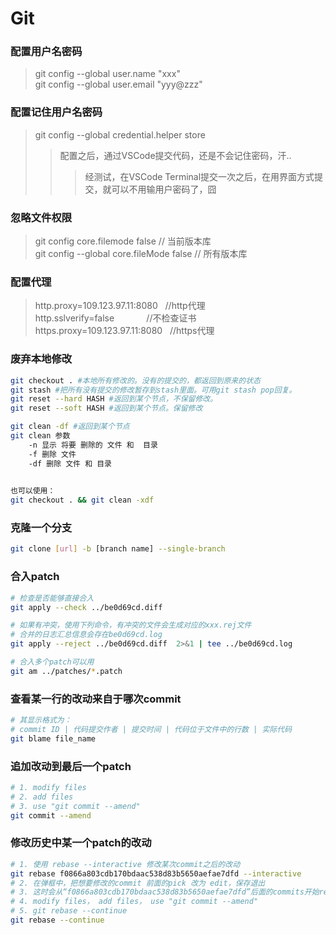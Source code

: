 Git
===========================================================


### 配置用户名密码  
> git config --global user.name "xxx"   
> git config --global user.email "yyy@zzz"

### 配置记住用户名密码
> git config --global credential.helper store
>> 配置之后，通过VSCode提交代码，还是不会记住密码，汗..
>>> 经测试，在VSCode Terminal提交一次之后，在用界面方式提交，就可以不用输用户密码了，囧

### 忽略文件权限
> git config core.filemode false  // 当前版本库  
> git config --global core.fileMode false // 所有版本库

### 配置代理
> http.proxy=109.123.97.11:8080    //http代理  
> http.sslverify=false             //不检查证书  
> https.proxy=109.123.97.11:8080   //https代理  

### 废弃本地修改
``` bash
git checkout . #本地所有修改的。没有的提交的，都返回到原来的状态
git stash #把所有没有提交的修改暂存到stash里面。可用git stash pop回复。
git reset --hard HASH #返回到某个节点，不保留修改。
git reset --soft HASH #返回到某个节点。保留修改

git clean -df #返回到某个节点
git clean 参数
    -n 显示 将要 删除的 文件 和  目录
    -f 删除 文件
    -df 删除 文件 和 目录
    

也可以使用：
git checkout . && git clean -xdf
```

### 克隆一个分支
``` bash
git clone [url] -b [branch name] --single-branch
```

### 合入patch
``` bash
# 检查是否能够直接合入
git apply --check ../be0d69cd.diff

# 如果有冲突，使用下列命令，有冲突的文件会生成对应的xxx.rej文件
# 合并的日志汇总信息会存在be0d69cd.log
git apply --reject ../be0d69cd.diff  2>&1 | tee ../be0d69cd.log

# 合入多个patch可以用
git am ../patches/*.patch
```

### 查看某一行的改动来自于哪次commit

``` bash
# 其显示格式为： 
# commit ID | 代码提交作者 | 提交时间 | 代码位于文件中的行数 | 实际代码 
git blame file_name
```

### 追加改动到最后一个patch
``` bash
# 1. modify files
# 2. add files
# 3. use "git commit --amend"
git commit --amend
```

### 修改历史中某一个patch的改动
``` bash
# 1. 使用 rebase --interactive 修改某次commit之后的改动
git rebase f0866a803cdb170bdaac538d83b5650aefae7dfd --interactive
# 2. 在弹框中，把想要修改的commit 前面的pick 改为 edit，保存退出
# 3. 这时会从“f0866a803cdb170bdaac538d83b5650aefae7dfd”后面的commits开始rebase，当遇到标记为edit的commit会暂停
# 4. modify files， add files， use "git commit --amend"
# 5. git rebase --continue
git rebase --continue
```
